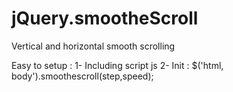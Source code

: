 # jQuery.smootheScroll

Vertical and horizontal smooth scrolling

Easy to setup : 
1- Including script js
2- Init : $('html, body').smoothescroll(step,speed);

